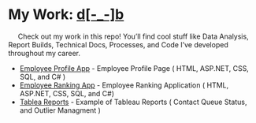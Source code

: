 # My Work: [d[-_-]b](https://github.com/nxbit/work-examples/tree/main)

<p class="bigBodyText">&nbsp;&nbsp;&nbsp;&nbsp;&nbsp;Check out my work in this repo! You’ll find cool stuff like Data Analysis, Report Builds, Technical Docs, Processes, and Code I’ve developed throughout my career.</p>

- [Employee Profile App](employee-profile-app/README.md) - Employee Profile Page ( HTML, ASP.NET, CSS, SQL, and C# )
- [Employee Ranking App](https://github.com/nxbit/work-examples/blob/main/employee-ranking-app/README.md) - Employee Ranking Application ( HTML, ASP.NET, CSS, SQL, and C#)
- [Tablea Reports]() - Example of Tableau Reports ( Contact Queue Status, and Outlier Managment )
